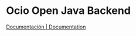 # Ocio Open Java Backend

[Documentación | Documentation](https://github.com/rubensantibanezacosta/Ocio_Open_Angular_Frontend)
